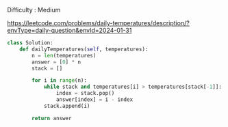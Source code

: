 Difficulty : Medium 

https://leetcode.com/problems/daily-temperatures/description/?envType=daily-question&envId=2024-01-31 

```python
class Solution:
    def dailyTemperatures(self, temperatures):
        n = len(temperatures)
        answer = [0] * n
        stack = []

        for i in range(n):
            while stack and temperatures[i] > temperatures[stack[-1]]:
                index = stack.pop()
                answer[index] = i - index
            stack.append(i)

        return answer
```
